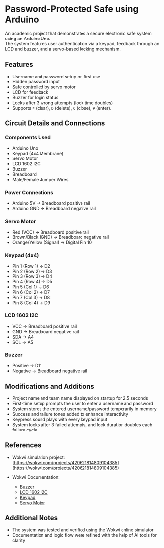 # Password-Protected Safe using Arduino

An academic project that demonstrates a secure electronic safe system using an Arduino Uno.  
The system features user authentication via a keypad, feedback through an LCD and buzzer, and a servo-based locking mechanism.

## Features

- Username and password setup on first use  
- Hidden password input  
- Safe controlled by servo motor  
- LCD for feedback  
- Buzzer for login status  
- Locks after 3 wrong attempts (lock time doubles)  
- Supports `*` (clear), `D` (delete), `C` (close), `#` (enter).
## Circuit Details and Connections

### Components Used

- Arduino Uno  
- Keypad (4x4 Membrane)  
- Servo Motor  
- LCD 1602 I2C  
- Buzzer  
- Breadboard  
- Male/Female Jumper Wires  

### Power Connections

- Arduino 5V → Breadboard positive rail  
- Arduino GND → Breadboard negative rail  

### Servo Motor

- Red (VCC) → Breadboard positive rail  
- Brown/Black (GND) → Breadboard negative rail  
- Orange/Yellow (Signal) → Digital Pin 10  

### Keypad (4x4)

- Pin 1 (Row 1) → D2  
- Pin 2 (Row 2) → D3  
- Pin 3 (Row 3) → D4  
- Pin 4 (Row 4) → D5  
- Pin 5 (Col 1) → D6  
- Pin 6 (Col 2) → D7  
- Pin 7 (Col 3) → D8  
- Pin 8 (Col 4) → D9  

### LCD 1602 I2C

- VCC → Breadboard positive rail  
- GND → Breadboard negative rail  
- SDA → A4  
- SCL → A5  

### Buzzer

- Positive → D11  
- Negative → Breadboard negative rail  

## Modifications and Additions

- Project name and team name displayed on startup for 2.5 seconds  
- First-time setup prompts the user to enter a username and password  
- System stores the entered username/password temporarily in memory  
- Success and failure tones added to enhance interactivity  
- Keypress sound plays with every keypad input  
- System locks after 3 failed attempts, and lock duration doubles each failure cycle  

## References

- Wokwi simulation project:  
  [https://wokwi.com/projects/420621814809104385](https://wokwi.com/projects/420621814809104385)  

- Wokwi Documentation:  
  - [Buzzer](https://docs.wokwi.com/parts/wokwi-buzzer)  
  - [LCD 1602 I2C](https://docs.wokwi.com/parts/wokwi-lcd1602)  
  - [Keypad](https://docs.wokwi.com/parts/wokwi-membrane-keypad)  
  - [Servo Motor](https://docs.wokwi.com/parts/wokwi-servo)  

## Additional Notes

- The system was tested and verified using the Wokwi online simulator  
- Documentation and logic flow were refined with the help of AI tools for clarity  
